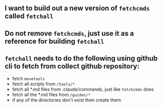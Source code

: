 ## I want to build out a new version of `fetchcmds` called `fetchall`
## Do not remove `fetchcmds`, just use it as a reference for building `fetchall`

## `fetchall` needs to do the following using github cli to fetch from collect github repository:

- fetch `movetools`
- fetch all scripts from `/tools/*`
- fetch all *.md files from .claude/commands, just like `fetchcmds` does
- fetch all the *.md files from `/guides/*`
- if any of the directories don't exist then create them

